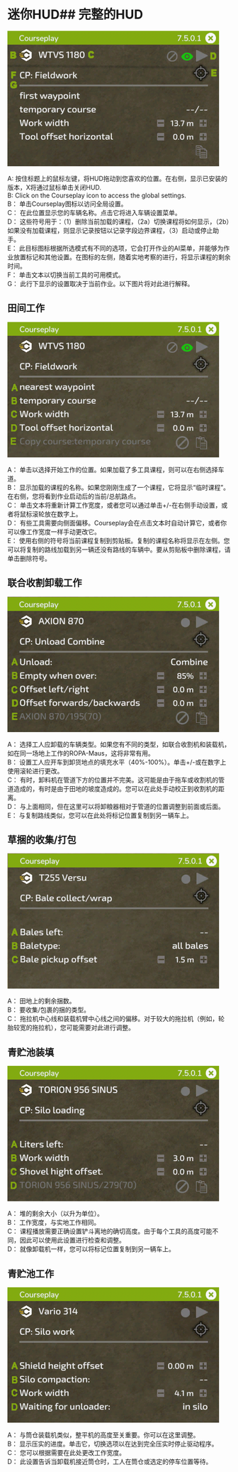 # 迷你HUD## 完整的HUD

![Image](../assets/images/minihudhelp_general_0_0_478_305.png)

  
A: 按住标题上的鼠标左键，将HUD拖动到您喜欢的位置。在右侧，显示已安装的版本，X将通过鼠标单击关闭HUD.  
B: Click on the Courseplay icon to access the global settings.  
B： 单击Courseplay图标以访问全局设置。  
C： 在此位置显示您的车辆名称。点击它将进入车辆设置菜单。  
D： 这些符号用于：（1）删除当前加载的课程，（2a）切换课程将如何显示，（2b）如果没有加载课程，则显示记录按钮以记录字段边界课程，（3）启动或停止助手。  
E： 此目标图标根据所选模式有不同的选项，它会打开作业的AI菜单，并能够为作业放置标记和其他设置。在图标的左侧，随着实地考察的进行，将显示课程的剩余时间。  
F： 单击文本以切换当前工具的可用模式。  
G： 此行下显示的设置取决于当前作业。以下图片将对此进行解释。  


## 田间工作

![Image](../assets/images/minihudhelp_fieldwork_0_0_478_305.png)

  
A： 单击以选择开始工作的位置。如果加载了多工具课程，则可以在右侧选择车道。  
B： 显示加载的课程的名称。如果您刚刚生成了一个课程，它将显示“临时课程”。在右侧，您将看到作业启动后的当前/总航路点。  
C： 单击文本将重新计算工作宽度，或者您可以通过单击+/-在右侧手动设置，或者将鼠标滚轮放在数字上。  
D： 有些工具需要向侧面偏移。Courseplay会在点击文本时自动计算它，或者你可以像工作宽度一样手动更改它。  
E： 使用右侧的符号将当前课程复制到剪贴板。复制的课程名称将显示在左侧。您可以将复制的路线加载到另一辆还没有路线的车辆中。要从剪贴板中删除课程，请单击删除符号。  


## 联合收割卸载工作

![Image](../assets/images/minihudhelp_combineunload_0_0_478_305.png)

  
A： 选择工人应卸载的车辆类型。如果您有不同的类型，如联合收割机和装载机，如在同一场地上工作的ROPA-Maus，这将非常有用。  
B： 设置工人应开车到卸货地点的填充水平（40%-100%）。单击+/-或在数字上使用滚轮进行更改。  
C： 有时，卸料机在管道下方的位置并不完美。这可能是由于拖车或收割机的管道造成的，有时是由于田地的坡度造成的。您可以在此处手动校正到收割机的距离。  
D： 与上面相同，但在这里可以将卸粮器相对于管道的位置调整到前面或后面。  
E： 与复制路线类似，您可以在此处将标记位置复制到另一辆车上。  


## 草捆的收集/打包

![Image](../assets/images/minihudhelp_balecollect_0_0_478_305.png)

  
A： 田地上的剩余捆数。  
B： 要收集/包裹的捆的类型。  
C： 拖拉机中心线和装载机臂中心线之间的偏移。对于较大的拖拉机（例如，轮胎较宽的拖拉机），您可能需要对此进行调整。  


## 青贮池装填

![Image](../assets/images/minihudhelp_siloloader_0_0_478_305.png)

  
A： 堆的剩余大小（以升为单位）。  
B： 工作宽度，与实地工作相同。  
C： 课程播放需要正确设置铲斗离地的确切高度。由于每个工具的高度可能不同，因此可以使用此设置进行检查和调整。  
D： 就像卸载机一样，您可以将标记位置复制到另一辆车上。  


## 青贮池工作

![Image](../assets/images/minihudhelp_siloworker_0_0_478_305.png)

  
A： 与筒仓装载机类似，整平机的高度至关重要。你可以在这里调整。  
B： 显示压实的进度。单击它，切换选项以在达到完全压实时停止驱动程序。  
C： 您可以根据需要在此处更改工作宽度。  
D： 此设置告诉当卸载机接近筒仓时，工人在筒仓或选定的停车位置等待。  


